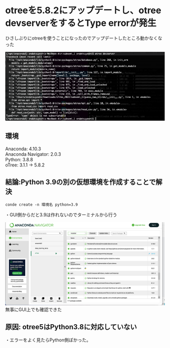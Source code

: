 # otreeを5.8.2にアップデートし、otree devserverをするとType errorが発生
ひさしぶりにotreeを使うことになったのでアップデートしたところ動かなくなった

![](./img/Terminal_error.png)

## 環境
Anaconda: 4.10.3  
Anaconda Navigator: 2.0.3  
Python: 3.8.8   
oTree: 3.1.1 → 5.8.2  
## 結論:Python 3.9の別の仮想環境を作成することで解決
`conde create -n 環境名 python=3.9  `

・GUI側からだと3.9は作れないのでターミナルから行う

![](./img/ANACONDA.NAVIGATOR.png)
無事にGUI上でも確認できた
## 原因: otree5はPython3.8に対応していない
・エラーをよく見たらPython側ぽかった。
